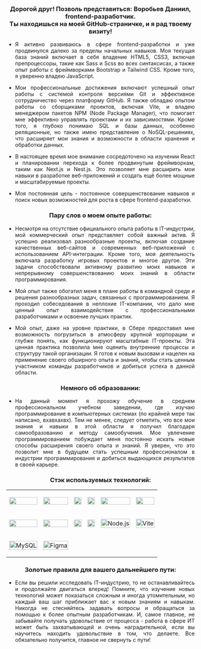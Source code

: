 <h3 align="center"> Дорогой друг! Позволь представиться: Воробьев Даниил, frontend-разработчик. <br> Ты находишься на моей GitHub-страничке, и я рад твоему визиту! </h3>

- <p align="justify"> Я активно развиваюсь в сфере frontend-разработки и уже продвинулся далеко за пределы начальных навыков. Моя текущая база знаний включает в себя владение HTML5, CSS3, включая препроцессоры, такие как Sass и Scss во всех синтаксисах, а также опыт работы с фреймворками Bootstrap и Tailwind CSS. Кроме того, я уверенно владею JavaScript. </p>
- <p align="justify"> Мои профессиональные достижения включают успешный опыт работы с системой контроля версиями Git и эффективное сотрудничество через платформу GitHub. Я также обладаю опытом работы со сборщиками проектов, включая Vite, и владею менеджером пакетов NPM (Node Package Manager), что помогает мне эффективно управлять проектами и их зависимостями. Кроме того, я глубоко понимаю SQL и базы данных, особенно реляционные, но также имею представление о NoSQL-решениях, что расширяет мои знания и возможности в области хранения и обработки данных. </p>
- <p align="justify"> В настоящее время мое внимание сосредоточено на изучении React и планировании перехода к более продвинутым фреймворкам, таким как Next.js и Nest.js. Это позволяет мне расширить мои навыки в разработке веб-приложений и создать ещё более мощные и масштабируемые проекты. </p>
- <p align="justify"> Моя постоянная цель - постоянное совершенствование навыков и поиск новых возможностей для роста в сфере frontend-разработки. </p>

<h3 align="center"> Пару слов о моем опыте работы: </h3>

- <p align="justify"> Несмотря на отсутствие официального опыта работы в IT-индустрии, мой коммерческий опыт представляет собой важный актив. Я успешно реализовал разнообразные проекты, включая создание качественных веб-сайтов и современных веб-приложений с использованием API-интеграции. Кроме того, моя деятельность включала разработку игровых проектов и многое другое. Эти задачи способствовали активному развитию моих навыков и непрерывному совершенствованию моих знаний в области программирования. </p>
- <p align="justify"> Мой опыт также обогатил меня в плане работы в командной среде и решения разнообразных задач, связанных с программированием. Я проходил собеседования в неплохие IT-компании, что дало мне ценный опыт взаимодействия с профессиональными разработчиками и освоение лучших практик. </p>
- <p align="justify"> Мой опыт, даже на уровне практики, в Сбере предоставил мне возможность погрузиться в атмосферу крупной корпорации и глубже понять, как функционируют масштабные IT-проекты. Эта ценная практика позволила мне оценить внутренние процессы и структуру такой организации. Я готов к новым вызовам и нацелен на применение своего обширного опыта и знаний, чтобы стать ценным участником команды разработчиков и добиться успеха в данной области. </p>

<h3 align="center"> Немного об образовании: </h3>

- <p align="justify"> На данный момент я прохожу обучение в среднем профессиональном учебном заведении, где изучаю программирование в компьютерных системах (по крайней мере так написано, вхавхахвх). Тем не менее, следует отметить, что все мои знания и навыки в этой области я получил благодаря самообразованию и методу самообучения. Мое увлечение программированием побуждает меня постоянно искать новые способы расширения своего опыта и знаний. Я уверен, что это позволит мне в будущем стать успешным профессионалом в индустрии программирования и добиться выдающихся результатов в своей карьере. </p>

<h3 align="center"> Стэк используемых технологий: </h3>

<div align="center">
  <table>
    <tr height="60">
      <td align="center">
        <img src='https://img.shields.io/badge/html5-%23E34F26.svg?style=for-the-badge&logo=html5&logoColor=white' alt='' width="100%" height="100%" />
      </td>
      <td align="center">
        <img align="center" src='https://img.shields.io/badge/css3-%231572B6.svg?style=for-the-badge&logo=css3&logoColor=white' alt='' width="100%" height="100%" />
      </td>
      <td align="center">
        <img align="center" src='https://img.shields.io/badge/SASS-hotpink.svg?style=for-the-badge&logo=SASS&logoColor=white' alt='' width="100%" height="100%" />
      </td>
      <td align="center">
        <img align="center" src='https://img.shields.io/badge/SCSS-%23CF649A.svg?style=for-the-badge&logo=SASS&logoColor=white' alt='' width="100%" height="100%" />
      </td>
      <td align="center">
        <img align="center" src='https://img.shields.io/badge/Bootstrap-563D7C?style=for-the-badge&logo=bootstrap&logoColor=white' alt='' width="100%" height="100%" />
      </td>
      <td align="center">
        <img align="center" src='https://img.shields.io/badge/tailwindcss%20-%2338B2AC.svg?&style=for-the-badge&logo=tailwind-css&logoColor=white' alt='' width="100%" height="100%" />
      </td>
    </tr>
    <tr height="60">
      <td align="center">
        <img align="center" src='https://img.shields.io/badge/JavaScript-%23323330.svg?style=for-the-badge&logo=javascript&logoColor=%23F7DF1E' alt='' width="100%" height="100%" />
      </td>
      <td align="center">
        <img align="center" src='https://img.shields.io/badge/Git-%23FF6F00.svg?style=for-the-badge&logo=git&logoColor=white' alt='' width="100%" height="100%" />
      </td>
      <td align="center">
        <img align="center" src='https://img.shields.io/badge/github-%2336465D.svg?style=for-the-badge&logo=github&logoColor=white' alt='' width="100%" height="100%" />
      </td>
      <td align="center">
        <img align="center" src='https://img.shields.io/badge/NPM-%23FF0000.svg?style=for-the-badge&logo=npm&logoColor=white' alt='' width="100%" height="100%" />
      </td>
      <td align="center">
        <img align="center" src='https://img.shields.io/badge/node.js-6DA55F?style=for-the-badge&logo=node.js&logoColor=white' alt='Node.js' width="100%" height="100%" />
      </td>
      <td align="center">
        <img align="center" src='https://img.shields.io/badge/Vite-B73BFE?style=for-the-badge&logo=vite&logoColor=FFD62E' alt='Vite' width="100%" height="100%" />
      </td>
    </tr>
    <tr height="60">
      <td align="center">
        <img align="center" src='https://img.shields.io/badge/mysql-CC2927.svg?&style=for-the-badge&logo=mysql&logoColor=white' alt='MySQL' width="100%" height="100%" />
      </td>
      <td align="center">
        <img align="center" src='https://img.shields.io/badge/figma-%23F24E1E.svg?style=for-the-badge&logo=figma&logoColor=white' alt='Figma' width="100%" height="100%" />
      </td>
    </tr>
  </table>
</div>



<h3 align="center"> Золотые правила для вашего дальнейшего пути: </h3>

- <p align="justify"> Если вы решили исследовать IT-индустрию, то не останавливайтесь и продолжайте двигаться вперед! Помните, что изучение новых технологий может показаться сложным и иногда утомительным, но каждый ваш шаг приближает вас к новым знаниям и навыкам. Никогда не стесняйтесь задавать вопросы и обращаться за помощью к более опытным разработчикам. И, самое главное, не забывайте получать удовольствие от процесса - работа в сфере ИТ может быть захватывающей и очень наградительной, если вы научитесь находить удовольствие в том, что делаете. Все обязательно получится, главное не свернуть с пути! </p>
